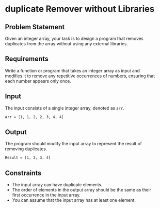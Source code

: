 # duplicate Remover without Libraries

## Problem Statement

Given an integer array, your task is to design a program that removes duplicates from the array without using any external libraries.

## Requirements

Write a function or program that takes an integer array as input and modifies it to remove any repetitive occurrences of numbers, ensuring that each number appears only once.

## Input

The input consists of a single integer array, denoted as `arr`.

```bash
arr = [1, 1, 2, 2, 3, 4, 4]
```

## Output

The program should modify the input array to represent the result of removing duplicates.

```bash
Result = [1, 2, 3, 4]
```

## Constraints

- The input array can have duplicate elements.
- The order of elements in the output array should be the same as their first occurrence in the input array.
- You can assume that the input array has at least one element.
